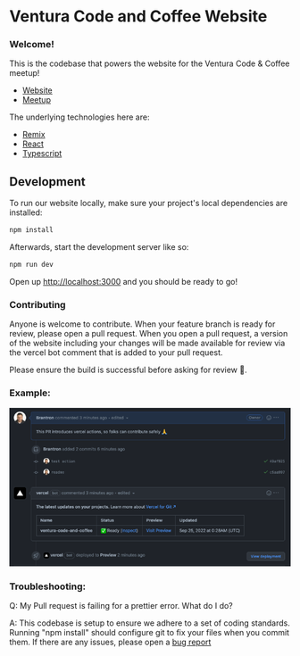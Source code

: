 # Ventura Code and Coffee Website

### Welcome!

This is the codebase that powers the website for the Ventura Code & Coffee meetup!

- [Website](https://www.venturacodeand.coffee)
- [Meetup](https://www.meetup.com/ventura-code-coffee/)

The underlying technologies here are:

- [Remix](https://remix.run/docs)
- [React](https://reactjs.org/)
- [Typescript](https://www.typescriptlang.org/)

## Development

To run our website locally, make sure your project's local dependencies are installed:

```sh
npm install
```

Afterwards, start the development server like so:

```sh
npm run dev
```

Open up [http://localhost:3000](http://localhost:3000) and you should be ready to go!

### Contributing

Anyone is welcome to contribute. When your feature branch is ready for review, please open a pull request. When you open a pull request, a version of the website including your changes will be made available for review via the vercel bot comment that is added to your pull request.

Please ensure the build is successful before asking for review 🙏.

### Example:

![example](./vercelbot.png)

### Troubleshooting:

Q: My Pull request is failing for a prettier error. What do I do?

A: This codebase is setup to ensure we adhere to a set of coding standards. Running "npm install" should configure git to fix your files when you commit them. If there are any issues, please open a [bug report](https://github.com/Brantron/ventura_code_and_coffee/issues/new?assignees=&labels=&template=bug_report.md&title=)
